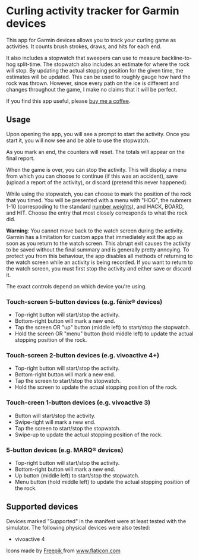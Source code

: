 # Curling activity tracker for Garmin devices

This app for Garmin devices allows you to track your curling game as activities.
It counts brush strokes, draws, and hits for each end.

It also includes a stopwatch that sweepers can use to measure backline-to-hog split-time.
The stopwatch also includes an estimate for where the rock will stop.
By updating the actual stopping position for the given time, the estimates will be updated.
This can be used to roughly gauge how hard the rock was thrown.
However, since every path on the ice is different and changes throughout the game, I make no claims that it will be perfect.

If you find this app useful, please [buy me a coffee](https://ko-fi.com/philmitchell).

## Usage

Upon opening the app, you will see a prompt to start the activity.
Once you start it, you will now see and be able to use the stopwatch.

As you mark an end, the counters will reset.
The totals will appear on the final report.

When the game is over, you can stop the activity.
This will display a menu from which you can choose to continue (if this was an accident), save (upload a report of the activity), or discard (pretend this never happened).

While using the stopwatch, you can choose to mark the position of the rock that you timed.
You will be presented with a menu with "HOG", the nubmers 1-10 (correspoding to the standard [number weights](https://en.wikipedia.org/wiki/Glossary_of_curling)), and HACK, BOARD, and HIT.
Choose the entry that most closely corresponds to what the rock did.

**Warning**:
You cannot move back to the watch screen during the activity.
Garmin has a limitation for custom apps that immediately exit the app as soon as you return to the watch screen.
This abrupt exit causes the activity to be saved without the final summary and is generally pretty annoying.
To protect you from this behaviour, the app disables all methods of returning to the watch screen while an activity is being recorded.
If you want to return to the watch screen, you must first stop the activity and either save or discard it.

The exact controls depend on which device you're using.

### Touch-screen 5-button devices (e.g. fēnix® devices)

- Top-right button will start/stop the activity.
- Bottom-right button will mark a new end.
- Tap the screen OR "up" button (middle left) to start/stop the stopwatch.
- Hold the screen OR "menu" button (hold middle left) to update the actual stopping position of the rock.

### Touch-screen 2-button devices (e.g. vivoactive 4+)

- Top-right button will start/stop the activity.
- Bottom-right button will mark a new end.
- Tap the screen to start/stop the stopwatch.
- Hold the screen to update the actual stopping position of the rock.

### Touch-creen 1-button devices (e.g. vivoactive 3)

- Button will start/stop the activity.
- Swipe-right will mark a new end.
- Tap the screen to start/stop the stopwatch.
- Swipe-up to update the actual stopping position of the rock.

### 5-button devices (e.g. MARQ® devices)

- Top-right button will start/stop the activity.
- Bottom-right button will mark a new end.
- Up button (middle left) to start/stop the stopwatch.
- Menu button (hold middle left) to update the actual stopping position of the rock.

## Supported devices

Devices marked "Supported" in the manifest were at least tested with the simulator.
The following physical devices were also tested:

- vivoactive 4

<div>Icons made by <a href="https://www.flaticon.com/authors/freepik" title="Freepik"> Freepik </a> from <a href="https://www.flaticon.com/" title="Flaticon">www.flaticon.com</a></div>